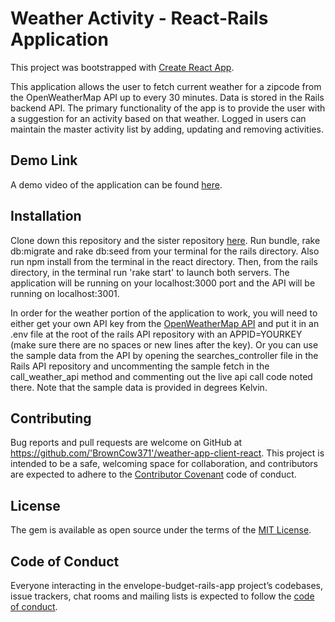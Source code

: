 # Weather Activity - React-Rails Application

This project was bootstrapped with [Create React App](https://github.com/facebook/create-react-app).

This application allows the user to fetch current weather for a zipcode from the OpenWeatherMap API up to every 30 minutes. Data is stored in the Rails backend API.  The primary functionality of the app is to provide the user with a suggestion for an activity based on that weather. Logged in users can maintain the master activity list by adding, updating and removing activities.

## Demo Link

A demo video of the application can be found [here](https://youtu.be/I-fY82hrAY8).

## Installation

Clone down this repository and the sister repository [here](https://github.com/BrownCow371/weather-app-rails-api). Run bundle, rake db:migrate and rake db:seed from your terminal for the rails directory. Also run npm install from the terminal in the react directory. Then, from the rails directory, in the terminal run 'rake start' to launch both servers. The application will be running on your localhost:3000 port and the API will be running on localhost:3001. 

In order for the weather portion of the application to work, you will need to either get your own API key from the [OpenWeatherMap API](https://openweathermap.org/appid) and put it in an .env file at the root of the rails API repository with an APPID=YOURKEY (make sure there are no spaces or new lines after the key). Or you can use the sample data from the API by opening the searches_controller file in the Rails API repository and uncommenting the sample fetch in the call_weather_api method and commenting out the live api call code noted there. Note that the sample data is provided in degrees Kelvin. 


## Contributing

Bug reports and pull requests are welcome on GitHub at https://github.com/'BrownCow371'/weather-app-client-react. This project is intended to be a safe, welcoming space for collaboration, and contributors are expected to adhere to the [Contributor Covenant](http://contributor-covenant.org) code of conduct.

## License

The gem is available as open source under the terms of the [MIT License](https://opensource.org/licenses/MIT).

## Code of Conduct

Everyone interacting in the envelope-budget-rails-app project’s codebases, issue trackers, chat rooms and mailing lists is expected to follow the [code of conduct](https://github.com/'BrownCow371'/weather-app-client-react/blob/master/CODE_OF_CONDUCT.md).